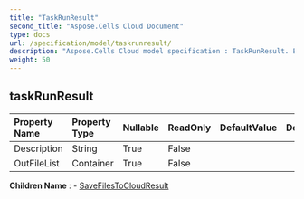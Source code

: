 ```yaml
---
title: "TaskRunResult"
second_title: "Aspose.Cells Cloud Document"
type: docs
url: /specification/model/taskrunresult/
description: "Aspose.Cells Cloud model specification : TaskRunResult. Effortlessly handle Excel and other spreadsheet documents with features like opening, generating, editing, splitting, merging, comparing, and converting."
weight: 50
---
```


## **taskRunResult**

 

| Property Name | Property Type | Nullable |  ReadOnly | DefaultValue | Description | 
| :- | :- | :- |:- |  :- | :- |
| Description | String | True |  False |  |  |  
| OutFileList | Container | True |  False |  |  |  

**Children Name** : 
	-  [SaveFilesToCloudResult](savefilestocloudresult) 
